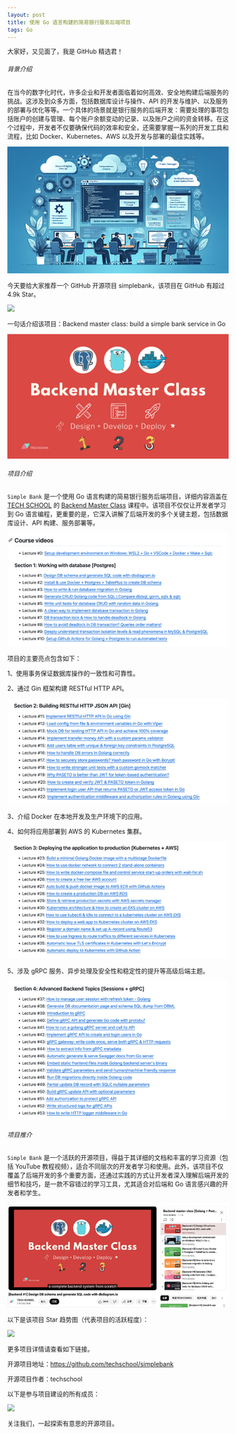```yaml
---
layout: post
title: 使用 Go 语言构建的简易银行服务后端项目
tags: Go
---
```


大家好，又见面了，我是 GitHub 精选君！

###### 背景介绍

在当今的数字化时代，许多企业和开发者面临着如何高效、安全地构建后端服务的挑战。这涉及到众多方面，包括数据库设计与操作、API 的开发与维护、以及服务的部署与优化等等。一个具体的场景就是银行服务的后端开发：需要处理的事项包括账户的创建与管理、每个账户余额变动的记录、以及账户之间的资金转移。在这个过程中，开发者不仅要确保代码的效率和安全，还需要掌握一系列的开发工具和流程，比如 Docker、Kubernetes、AWS 以及开发与部署的最佳实践等。

![](https://raw.githubusercontent.com/ZhuPeng/pic/master/mac/compress_tmp-a1829b7efe99de2e8da392988487f9f4.png)

今天要给大家推荐一个 GitHub 开源项目 simplebank，该项目在 GitHub 有超过 4.9k Star。

![](https://stats.deeptrain.net/repo/techschool/simplebank/?theme=light)

一句话介绍该项目：Backend master class: build a simple bank service in Go


![](https://raw.githubusercontent.com/techschool/simplebank/master/backend-master.png)


###### 项目介绍

`Simple Bank` 是一个使用 Go 语言构建的简易银行服务后端项目，详细内容涵盖在 [TECH SCHOOL](https://bit.ly/m/techschool) 的 [Backend Master Class](https://bit.ly/backendmaster) 课程中。该项目不仅仅让开发者学习到 Go 语言编程，更重要的是，它深入讲解了后端开发的多个关键主题，包括数据库设计、API 构建、服务部署等。

![](https://raw.githubusercontent.com/ZhuPeng/pic/master/images/compress_image-20240716214412707.png)

项目的主要亮点包含如下：

1、使用事务保证数据库操作的一致性和可靠性。

2、通过 Gin 框架构建 RESTful HTTP API。

![](https://raw.githubusercontent.com/ZhuPeng/pic/master/images/compress_image-20240716214440221.png)

3、介绍 Docker 在本地开发及生产环境下的应用。

4、如何将应用部署到 AWS 的 Kubernetes 集群。

![](https://raw.githubusercontent.com/ZhuPeng/pic/master/images/compress_image-20240716214452363.png)

5、涉及 gRPC 服务、异步处理及安全性和稳定性的提升等高级后端主题。

![](https://raw.githubusercontent.com/ZhuPeng/pic/master/images/compress_image-20240716214506274.png)

###### 项目推介

`Simple Bank` 是一个活跃的开源项目，得益于其详细的文档和丰富的学习资源（包括 YouTube 教程视频），适合不同层次的开发者学习和使用。此外，该项目不仅覆盖了后端开发的多个重要方面，还通过实践的方式让开发者深入理解后端开发的细节和技巧，是一款不容错过的学习工具，尤其适合对后端和 Go 语言感兴趣的开发者和学生。

![](https://raw.githubusercontent.com/ZhuPeng/pic/master/images/compress_image-20240716214719660.png)

以下是该项目 Star 趋势图（代表项目的活跃程度）：

![](https://api.star-history.com/svg?repos=techschool/simplebank&type=Timeline)

更多项目详情请查看如下链接。

开源项目地址：https://github.com/techschool/simplebank 

开源项目作者：techschool

以下是参与项目建设的所有成员：

![](https://contrib.rocks/image?repo=techschool/simplebank)

关注我们，一起探索有意思的开源项目。


